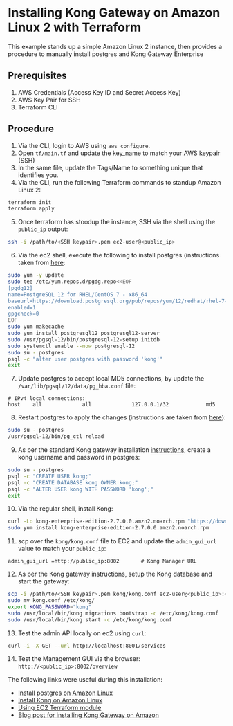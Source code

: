 Installing Kong Gateway on Amazon Linux 2 with Terraform
===========================================================

This example stands up a simple Amazon Linux 2 instance, then provides a procedure to manually install postgres and Kong Gateway Enterprise

## Prerequisites
1. AWS Credentials (Access Key ID and Secret Access Key)
2. AWS Key Pair for SSH
3. Terraform CLI

## Procedure

1. Via the CLI, login to AWS using `aws configure`.
2. Open `tf/main.tf` and update the key_name to match your AWS keypair (SSH)
3. In the same file, update the Tags/Name to something unique that identifies you.
4. Via the CLI, run the following Terraform commands to standup Amazon Linux 2:

```bash
terraform init
terraform apply
```

5. Once terraform has stoodup the instance, SSH via the shell using the `public_ip` output:

```bash
ssh -i /path/to/<SSH keypair>.pem ec2-user@<public_ip>
```

6. Via the ec2 shell, execute the following to install postgres (instructions taken from [here](https://techviewleo.com/install-postgresql-12-on-amazon-linux/):

```bash
sudo yum -y update
sudo tee /etc/yum.repos.d/pgdg.repo<<EOF
[pgdg12]
name=PostgreSQL 12 for RHEL/CentOS 7 - x86_64
baseurl=https://download.postgresql.org/pub/repos/yum/12/redhat/rhel-7-x86_64
enabled=1
gpgcheck=0
EOF
sudo yum makecache
sudo yum install postgresql12 postgresql12-server
sudo /usr/pgsql-12/bin/postgresql-12-setup initdb
sudo systemctl enable --now postgresql-12
sudo su - postgres
psql -c "alter user postgres with password 'kong'"
exit
```

7. Update postgres to accept local MD5 connections, by update the `/var/lib/pgsql/12/data/pg_hba.conf` file:

```
# IPv4 local connections:
host    all             all             127.0.0.1/32            md5
```

8. Restart postgres to apply the changes (instructions are taken from [here](https://konghq.com/blog/kong-gateway-tutorial/)):

```bash
sudo su - postgres
/usr/pgsql-12/bin/pg_ctl reload
```

9. As per the standard Kong gateway installation [instructions](https://docs.konghq.com/gateway/2.7.x/install-and-run/amazon-linux/), create a kong username and password in postgres:

```bash
sudo su - postgres
psql -c "CREATE USER kong;"
psql -c "CREATE DATABASE kong OWNER kong;"
psql -c "ALTER USER kong WITH PASSWORD 'kong';"
exit
```

10. Via the regular shell, install Kong:

```bash
curl -Lo kong-enterprise-edition-2.7.0.0.amzn2.noarch.rpm "https://download.konghq.com/gateway-2.x-amazonlinux-2/Packages/k/kong-enterprise-edition-2.7.0.0.amzn2.noarch.rpm"
sudo yum install kong-enterprise-edition-2.7.0.0.amzn2.noarch.rpm
```

11.  scp over the `kong/kong.conf` file to EC2 and update the `admin_gui_url` value to match your `public_ip`:

```
admin_gui_url =http://public_ip:8002       # Kong Manager URL
```

12.  As per the Kong gateway instructions, setup the Kong database and start the gateway:

```bash
scp -i /path/to/<SSH keypair>.pem kong/kong.conf ec2-user@<public_ip>:~/kong.conf
sudo mv kong.conf /etc/kong/
export KONG_PASSWORD="kong"
sudo /usr/local/bin/kong migrations bootstrap -c /etc/kong/kong.conf
sudo /usr/local/bin/kong start -c /etc/kong/kong.conf
```

13. Test the admin API locally on ec2 using `curl`:

```bash
curl -i -X GET --url http://localhost:8001/services
```

14. Test the Management GUI via the browser: `http://<public_ip>:8002/overview`

The following links were useful during this installation:

- [Install postgres on Amazon Linux](https://techviewleo.com/install-postgresql-12-on-amazon-linux/)
- [Install Kong on Amazon Linux](https://docs.konghq.com/gateway/2.7.x/install-and-run/amazon-linux/)
- [Using EC2 Terraform module](https://aws.plainenglish.io/aws-ec2-terraform-module-utilizing-the-aws-ami-data-source-50d762b68ab)
- [Blog post for installing Kong Gateway on Amazon](https://konghq.com/blog/kong-gateway-tutorial/)